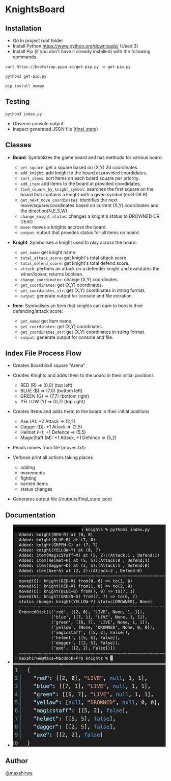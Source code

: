 # KnightsBoard

## Installation

-   Go In project root folder
-   Install Python https://www.python.org/downloads/ (Used 3)
-   Install Pip (if you don't have it already installed) with the following commands

```
curl https://bootstrap.pypa.io/get-pip.py -o get-pip.py
```

```
python3 get-pip.py
```

```
pip install numpy
```

## Testing

```
python3 index.py
```

-   Observe console output
-   Inspect generated JSON file ([final_state](/outputs/final_state.json))

## Classes

-   **Board**: Symbolizes the game board and has methods for various board:

    -   `get_square`: get a square based on (X,Y) 2d coordinates.
    -   `add_knight`: add knight to the board at provided coordidates.
    -   `sort_items`: sort items on each board square per priority.
    -   `add_item`: add items to the board at provided coordidates.
    -   `find_square_by_knight_symbol`: searches the first square on the board that contains a knight with a given symbol (ex:R OR B).
    -   `get_next_move_coordinates`: identifies the next move/square/coordinates based on current (X,Y) coordinates and the direction(N,E,S,W).
    -   `change_knight_status`: changes a knight's status to DROWNED OR DEAD.
    -   `move`: moves a knights accross the board.
    -   `output`: output that provides status for all items on board.

-   **Knight**: Symbolises a knight used to play across the board:

    -   `get_name`: get knight name.
    -   `total_attack_score`: get knight's total attack score.
    -   `total_defend_score`: get knight's total defend score.
    -   `attack`: perfoms an attack on a defender knight and evalutates the winer/looser, returns boolean.
    -   `change_coordinates`: change (X,Y) coordinates.
    -   `get_coordinates`: get (X,Y) coordinates.
    -   `get_coordinates_str`: get (X,Y) coordinates in string format.
    -   `output`: generate output for console and file extration.

-   **Item**: Symbolises an Item that knights can earn to boosts their defending/attack score:

    -   `get_name`: get item name.
    -   `get_coordinates`: get (X,Y) coordinates.
    -   `get_coordinates_str`: get (X,Y) coordinates in string format.
    -   `output`: generate output for console and file.

## Index File Process Flow

-   Creates Board 8x8 square "Arena"

-   Creates Knights and adds them to the board in their initial positions

    -   RED (R) => (0,0) (top left)
    -   BLUE (B) => (7,0) (bottom left)
    -   GREEN (G) => (7,7) (bottom right)
    -   YELLOW (Y) => (0,7) (top right)

-   Creates Items and adds them to the board in their initial positions

    -   Axe (A): +2 Attack => (2,2)
    -   Dagger (D): +1 Attack => (2,5)
    -   Helmet (H): +1 Defence => (5,5)
    -   MagicStaff (M): +1 Attack, +1 Defence => (5,2)

-   Reads moves from file (moves.txt):

-   Verbose print all actions taking places

    -   adding
    -   movements
    -   fighting
    -   earned items
    -   status changes

-   Generates output file (/outputs/final_state.json)

## Documentation

-   ![console snapshot](/documentation/consolesnapshot.png)
-   ![json output](/documentation/jsonoutput.png)

## Author

[@maxahirwe](https://max.rw)
